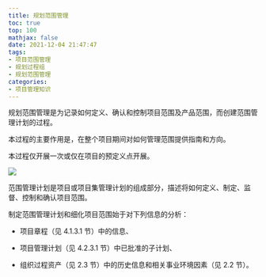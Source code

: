 ```yaml
---
title: 规划范围管理
toc: true
top: 100
mathjax: false
date: 2021-12-04 21:47:47
tags:
- 项目范围管理
- 规划过程组
- 规划范围管理
categories:
- 项目管理知识
---
```

规划范围管理是为记录如何定义、确认和控制项目范围及产品范围，而创建范围管理计划的过程。

本过程的主要作用是，在整个项目期间对如何管理范围提供指南和方向。

本过程仅开展一次或仅在项目的预定义点开展。  

<img src="https://ddabb.github.io/photos/pmpimages/数据流向图/5.1规划范围管理.png"/>  

范围管理计划是项目或项目集管理计划的组成部分，描述将如何定义、制定、监督、控制和确认项目范围。

制定范围管理计划和细化项目范围始于对下列信息的分析：

- 项目章程（见 4.1.3.1 节）中的信息、

- 项目管理计划（见 4.2.3.1 节）中已批准的子计划、

- 组织过程资产（见 2.3 节）中的历史信息和相关事业环境因素（见 2.2 节）。
